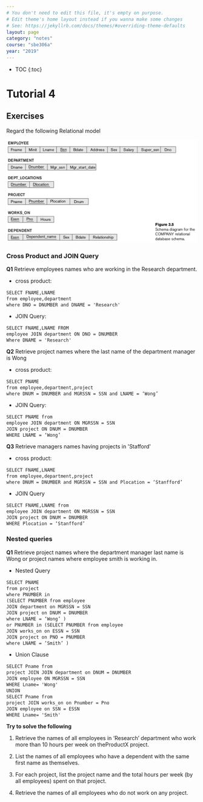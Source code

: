```yaml
---
# You don't need to edit this file, it's empty on purpose.
# Edit theme's home layout instead if you wanna make some changes
# See: https://jekyllrb.com/docs/themes/#overriding-theme-defaults
layout: page
category: "notes"
course: "sbe306a"
year: "2019"
---
```

* TOC
{:toc}

# Tutorial 4

## Exercises
Regard the following Relational model

![](../images/pract1.png)

### Cross Product and JOIN Query
**Q1** Retrieve employees names who are working in the Research department.

* cross product:
```
SELECT FNAME,LNAME
from employee,department
where DNO = DNUMBER and DNAME = 'Research'
```
* JOIN Query:
```
SELECT FNAME,LNAME FROM 
employee JOIN department ON DNO = DNUMBER 
Where DNAME = 'Research'
```

**Q2** Retrieve project names where the last name of the department manager is Wong

* cross product:
```
SELECT PNAME
from employee,department,project
where DNUM = DNUMBER and MGRSSN = SSN and LNAME = ‘Wong’
```
* JOIN Query:
```
SELECT PNAME from 
employee JOIN department ON MGRSSN = SSN
JOIN project ON DNUM = DNUMBER 
WHERE LNAME = ‘Wong’

```
**Q3** Retrieve managers names having projects in 'Stafford'

* cross product:
```
SELECT FNAME,LNAME
from employee,department,project
where DNUM = DNUMBER and MGRSSN = SSN and Plocation = ‘Stanfford’
```
* JOIN Query
```
SELECT FNAME,LNAME from 
employee JOIN department ON MGRSSN = SSN 
JOIN project ON DNUM = DNUMBER 
WHERE Plocation = ‘Stanfford’
```
### Nested queries

**Q1** Retrieve project names where the department manager last name is Wong or project names where employee smith is working in.

* Nested Query
```
SELECT PNAME
from project
where PNUMBER in
(SELECT PNUMBER from employee
JOIN department on MGRSSN = SSN
JOIN project on DNUM = DNUMBER
where LNAME = ‘Wong’ )
or PNUMBER in (SELECT PNUMBER from employee
JOIN works_on on ESSN = SSN
JOIN project on PNO = PNUMBER
where LNAME = ‘Smith’ )
```
* Union Clause
```
SELECT Pname from
project JOIN JOIN department on DNUM = DNUMBER
JOIN employee ON MGRSSN = SSN
WHERE Lname= 'Wong'
UNION
SELECT Pname from
project JOIN works_on on Pnumber = Pno
JOIN employee on SSN = ESSN
WHERE Lname= 'Smith'
```
**Try to solve the following**

1. Retrieve the names of all employees in ‘Research’ department who work
more than 10 hours per week on theProductX project.


2. List the names of all employees who have a dependent with the same first
name as themselves.


3. For each project, list the project name and the total hours per week (by all
employees) spent on that project.

4. Retrieve the names of all employees who do not work on any project.

